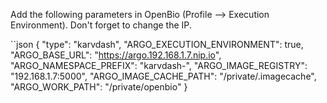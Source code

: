 
Add the following parameters in OpenBio (Profile --> Execution Environment). Don't forget to change the IP.


``json
{
    "type": "karvdash",
    "ARGO_EXECUTION_ENVIRONMENT": true,
    "ARGO_BASE_URL": "https://argo.192.168.1.7.nip.io",
    "ARGO_NAMESPACE_PREFIX": "karvdash-",
    "ARGO_IMAGE_REGISTRY": "192.168.1.7:5000",
    "ARGO_IMAGE_CACHE_PATH": "/private/.imagecache",
    "ARGO_WORK_PATH": "/private/openbio"
}
```


